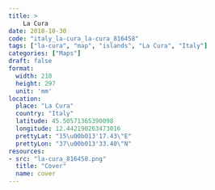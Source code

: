 ```yaml
---
title: > 
    La Cura
date: 2018-10-30
code: "italy_la-cura_la-cura_816458"
tags: ["la-cura", "map", "islands", "La Cura", "Italy"]
categories: ["Maps"]
draft: false
format:
  width: 210
  height: 297
  unit: 'mm'
location:
  place: "La Cura"
  country: "Italy"
  latitude: 45.50571365390098
  longitude: 12.442190263473016
  prettyLat: "15\u00b013'17.43\"E"
  prettyLon: "37\u00b013'33.40\"N"
resources:
- src: "la-cura_816458.png"
  title: "Cover"
  name: cover
---
```

